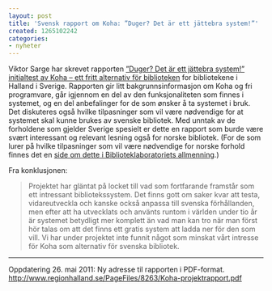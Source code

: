 ```yaml
---
layout: post
title: 'Svensk rapport om Koha: ”Duger? Det är ett jättebra system!”'
created: 1265102242
categories:
- nyheter
---
```

<p>Viktor Sarge har skrevet rapporten <a href="http://www.regionhalland.se/PageFiles/8263/Koha-projektrapport.pdf">”Duger? Det är ett jättebra system!” initialtest av Koha – ett fritt alternativ för biblioteken</a> for bibliotekene i Halland i Sverige. Rapporten gir litt bakgrunnsinformasjon om Koha og fri programvare, går igjennom en del av den funksjonaliteten som finnes i systemet, og en del anbefalinger for de som ønsker å ta systemet i bruk. Det diskuteres også hvilke tilpasninger som vil være nødvendige for at systemet skal kunne brukes av svenske bibliotek. Med unntak av de forholdene som gjelder Sverige spesielt er dette en rapport som burde være svært interessant og relevant lesning også for norske bibliotek. (For de som lurer på hvilke tilpasninger som vil være nødvendige for norske forhold finnes det en <a href="http://wiki.biblab.no/index.php/Tilpasninger_av_Koha_for_norske_forhold">side om dette i Biblioteklaboratoriets allmenning</a>.)</p>
<p>Fra konklusjonen:</p>
<blockquote><p>Projektet har gläntat på locket till vad som fortfarande framstår som ett intressant bibliotekssystem. Det finns gott om saker kvar att
testa, vidareutveckla och kanske också anpassa till svenska förhållanden, men efter att ha utvecklats och använts runtom i världen under tio år är systemet betydligt mer komplett än vad man kan tro när man först hör talas om att det finns ett gratis system att ladda ner för den som vill. Vi har under projektet inte funnit något som minskat vårt intresse för Koha som alternativ för svenska bibliotek.</p></blockquote>
<hr />
<p>Oppdatering 26. mai 2011: Ny adresse til rapporten i PDF-format. <a href="http://www.regionhalland.se/PageFiles/8263/Koha-projektrapport.pdf">http://www.regionhalland.se/PageFiles/8263/Koha-projektrapport.pdf</a></p>
